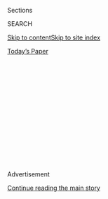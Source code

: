 <div id="app">

<div>

<div>

<div>

<div class="NYTAppHideMasthead css-1q2w90k e1suatyy0">

<div class="section css-ui9rw0 e1suatyy2">

<div class="css-eph4ug er09x8g0">

<div class="css-6n7j50">

</div>

<span class="css-1dv1kvn">Sections</span>

<div class="css-10488qs">

<span class="css-1dv1kvn">SEARCH</span>

</div>

[Skip to content](#site-content)[Skip to site
index](#site-index)

</div>

<div class="css-10698na e1huz5gh0">

</div>

</div>

<div id="masthead-bar-one" class="section hasLinks css-15hmgas e1csuq9d3">

<div class="css-uqyvli e1csuq9d0">

</div>

<div class="css-1uqjmks e1csuq9d1">

</div>

<div class="css-9e9ivx">

[](https://myaccount.nytimes3xbfgragh.onion/auth/login?response_type=cookie&client_id=vi)

</div>

<div class="css-1bvtpon e1csuq9d2">

[Today’s
Paper](https://www.nytimes3xbfgragh.onion/section/todayspaper)

</div>

</div>

</div>

</div>

<div data-aria-hidden="false">

<div id="site-content" data-role="main">

<div>

<div class="css-1aor85t" style="opacity:0.000000001;z-index:-1;visibility:hidden">

<div class="css-1hqnpie">

<div class="css-epjblv">

<span class="css-17xtcya">[Opinion](/section/opinion)</span><span class="css-x15j1o">|</span><span class="css-fwqvlz">America
Looks Hopelessly Broke. It
Isn’t.</span>

</div>

<div class="css-k008qs">

<div class="css-1iwv8en">

<span class="css-18z7m18"></span>

<div>

</div>

</div>

<span class="css-1n6z4y">https://nyti.ms/3jr17GV</span>

<div class="css-1705lsu">

<div class="css-4xjgmj">

<div class="css-4skfbu" data-role="toolbar" data-aria-label="Social Media Share buttons, Save button, and Comments Panel with current comment count" data-testid="share-tools">

  - 
  - 
  - 
  - 
    
    <div class="css-6n7j50">
    
    </div>

  - 
  - 

</div>

</div>

</div>

</div>

</div>

</div>

<div id="NYT_TOP_BANNER_REGION" class="css-13pd83m">

</div>

<div id="top-wrapper" class="css-1sy8kpn">

<div id="top-slug" class="css-l9onyx">

Advertisement

</div>

[Continue reading the main
story](#after-top)

<div class="ad top-wrapper" style="text-align:center;height:100%;display:block;min-height:250px">

<div id="top" class="place-ad" data-position="top" data-size-key="top">

</div>

</div>

<div id="after-top">

</div>

</div>

<div>

<div class="css-v5btjw etb61u70">

<div class="css-v05ibm etb61u71">

[Opinion](/section/opinion)

</div>

</div>

<div id="sponsor-wrapper" class="css-1hyfx7x">

<div id="sponsor-slug" class="css-19vbshk">

Supported by

</div>

[Continue reading the main
story](#after-sponsor)

<div id="sponsor" class="ad sponsor-wrapper" style="text-align:center;height:100%;display:block">

</div>

<div id="after-sponsor">

</div>

</div>

<div class="css-186x18t">

</div>

<div class="css-1vkm6nb ehdk2mb0">

# America Looks Hopelessly Broke. It Isn’t.

</div>

For 40 years, both the left and the right have been unnecessarily
obsessed with deficits, to the detriment of the well-being of citizens.

<div class="css-18e8msd">

<div class="css-vp77d3 epjyd6m0">

<div class="css-1p10dcb ey68jwv0" data-aria-hidden="true">

[![Farhad
Manjoo](https://static01.graylady3jvrrxbe.onion/images/2019/01/08/opinion/farhad-manjoo-opinion/farhad-manjoo-opinion-thumbLarge.png
"Farhad Manjoo")](https://www.nytimes3xbfgragh.onion/by/farhad-manjoo)

</div>

<div class="css-1baulvz">

By [<span class="css-1baulvz last-byline" itemprop="name">Farhad
Manjoo</span>](https://www.nytimes3xbfgragh.onion/by/farhad-manjoo)

<div class="css-8atqhb">

Opinion Columnist

</div>

</div>

</div>

  - July 22,
    2020

  - 
    
    <div class="css-4xjgmj">
    
    <div class="css-d8bdto" data-role="toolbar" data-aria-label="Social Media Share buttons, Save button, and Comments Panel with current comment count" data-testid="share-tools">
    
      - 
      - 
      - 
      - 
        
        <div class="css-6n7j50">
        
        </div>
    
      - 
      - 
    
    </div>
    
    </div>

</div>

<div class="css-79elbk" data-testid="photoviewer-wrapper">

<div class="css-z3e15g" data-testid="photoviewer-wrapper-hidden">

</div>

<div class="css-1a48zt4 ehw59r15" data-testid="photoviewer-children">

![<span class="css-cnj6d5 e1z0qqy90" itemprop="copyrightHolder"><span class="css-1ly73wi e1tej78p0">Credit...</span><span><span>LM
Otero/Associated
Press</span></span></span>](https://static01.graylady3jvrrxbe.onion/images/2020/07/22/opinion/22manjooWeb/22manjooWeb-articleLarge.jpg?quality=75&auto=webp&disable=upscale)

</div>

</div>

</div>

<div class="section meteredContent css-1r7ky0e" name="articleBody" itemprop="articleBody">

<div class="audioFigureHeading">

### Listen to This Op-Ed

<span class="css-16qbtva">Audio Recording by Audm</span>

</div>

<div class="css-qe9gm7">

<div>

</div>

</div>

<div class="css-1fanzo5 StoryBodyCompanionColumn">

<div class="css-53u6y8">

*To hear more audio stories from publishers like The New York Times,
download*[**](https://www.audm.com/?utm_source=nytmag&utm_medium=embed&utm_campaign=left_behind_draper)[*Audm
for iPhone or
Android*](https://www.audm.com/?utm_source=nytopinion&utm_medium=embed&utm_campaign=fix_america_spend)*.*

As a respite from [a chaotic spring spent under
quarantine](https://www.nytimes3xbfgragh.onion/2020/04/22/opinion/coronavirus-parenting-burnout.html),
my family booked a weeklong vacation last month in a cozy, remote house
in the California desert. While the kids cannonballed into the saltwater
pool and my wife sped through several novels, I spent my time in the sun
doing exactly the sort of thing you’d imagine an opinion columnist might
do on summer vacation: I read two hot new books about macroeconomics.

Wait, don’t leave\! I promise this isn’t as dry as it sounds.

The first book was “[The Price of
Peace,](https://www.nytimes3xbfgragh.onion/2020/05/20/books/review-price-of-peace-john-maynard-keynes-zachary-carter.html?auth=login-email&login=email)”
Zachary Carter’s incisive biography of the British economist John
Maynard Keynes, which illustrates the awesome power of economic theory
to alter the fates of nations and the lives of millions of people. The
second was “[The Deficit
Myth](https://www.nytimes3xbfgragh.onion/2020/06/09/opinion/us-deficit-coronavirus.html),”
in which the economist Stephanie Kelton convincingly overturns the
conventional wisdom that federal budget deficits are somehow bad for the
nation.

I’m [on record as a
doomer](https://www.nytimes3xbfgragh.onion/2020/05/20/opinion/coronavirus-worst-case.html),
but in different ways, these tomes sparked the first real note of
optimism I’ve felt about America’s future in quite a while. Together,
they suggest a compelling political, moral and economic case for the
federal government to begin to do, again, what it once saw as its duty —
to make big, bold and even expensive investments to improve the lives of
Americans, and perhaps of people around the world.

In the last few years, and especially in the hellish last couple of
months, [the United States has come to feel like a failed
state](https://www.theatlantic.com/magazine/archive/2020/06/underlying-conditions/610261/).
The coronavirus is spreading, the economy is crumbling, society is
fragmenting, our [infrastructure is falling
apart](https://www.businessinsider.com/asce-gives-us-infrastructure-a-d-2017-3#bridges-c-2),
health care is inadequate and costly, child care is impossible, and
[life expectancy is
declining](https://www.nytimes3xbfgragh.onion/2019/11/26/health/life-expectancy-rate-usa.html).

</div>

</div>

<div class="css-1fanzo5 StoryBodyCompanionColumn">

<div class="css-53u6y8">

The federal government is not only often unwilling to help, but
seemingly incapable of it. To get just about anything done anymore,
Uncle Sam must go hat in hand to the behemoth private companies that now
rule much of our lives. [Please,
Google,](https://www.nytimes3xbfgragh.onion/2020/03/18/opinion/coronavirus-trump.html)
will you create a coronavirus testing website? Please, Walmart, will you
set up in-person testing sites?

And whenever anyone is brave enough to suggest that the government
itself should provide useful services to Americans — whether big-ticket
items like health care, child care and college education, or smaller
things like an upgraded electric grid or a national broadband service —
the first reaction from many on the right and the left is one of defeat
and resignation. “How will you pay for it?” they ask. And, often, the
whole conversation stops right there, because with a [$26.5 trillion
national
debt](https://www.treasurydirect.gov/govt/reports/pd/pd_debttothepenny.htm),
America looks hopelessly broke.

It is not. Kelton argues that our government’s inability to provide for
citizens isn’t due to a lack for money; instead, our leaders lack
political will.

Kelton — who has worked as an economist for Democrats in the Senate and
as an adviser to Bernie Sanders’s presidential campaigns — is one of the
leading proponents of [Modern Monetary Theory, or
M.M.T](https://www.vox.com/future-perfect/2019/4/16/18251646/modern-monetary-theory-new-moment-explained).
The theory argues that because the government is in charge of its own
currency, it cannot “run out” of money the way a household or a business
can, and it therefore does not need to raise taxes to fund government
spending.

</div>

</div>

<div class="css-79elbk" data-testid="photoviewer-wrapper">

<div class="css-z3e15g" data-testid="photoviewer-wrapper-hidden">

</div>

<div class="css-1a48zt4 ehw59r15" data-testid="photoviewer-children">

![<span class="css-16f3y1r e13ogyst0" data-aria-hidden="true">Stephanie
Kelton</span><span class="css-cnj6d5 e1z0qqy90" itemprop="copyrightHolder"><span class="css-1ly73wi e1tej78p0">Credit...</span><span>The
Yomiuri Shimbun, via Associated
Press</span></span>](https://static01.graylady3jvrrxbe.onion/images/2020/07/22/opinion/22manjoo2/merlin_174805722_0dec6a6d-4e22-47c0-ac1c-2087ef64b1c2-articleLarge.jpg?quality=75&auto=webp&disable=upscale)

</div>

</div>

<div class="css-1fanzo5 StoryBodyCompanionColumn">

<div class="css-53u6y8">

This doesn’t mean that the government’s resources are infinite, just
that deficits are not a true limit on what’s possible. Instead of being
constrained by deficits, Kelton and other M.M.T.ers argue, policymakers
should care about “real” measures of economic activity: unemployment and
inflation.

</div>

</div>

<div class="css-1fanzo5 StoryBodyCompanionColumn">

<div class="css-53u6y8">

Whatever the deficit, if unemployment is rife, it’s an indication that
aggregate demand is low; to boost demand, the government can freely
spend, spend, spend — and should stop spending only when there is a
danger that it will lead to a rise in prices — that is, inflation — not
because deficits will soar. In practice, Kelton and other M.M.T.ers
propose a federal jobs guarantee, in which the government would hire
anyone who needs a job for a set wage. The policy, she argues, would
promote full employment while keeping inflation stable.

M.M.T. is controversial even among left-leaning economists — Lawrence H.
Summers, who once worked as Barack Obama’s director of the National
Economic Council, has called it [“a recipe for
disaster”](https://www.washingtonpost.com/opinions/the-lefts-embrace-of-modern-monetary-theory-is-a-recipe-for-disaster/2019/03/04/6ad88eec-3ea4-11e9-9361-301ffb5bd5e6_story.html)
— and it’s easy for non-economists to get lost in the
[many](https://crookedtimber.org/2020/06/01/modern-monetary-theory-neither-modern-nor-monetary-nor-mainly-theoretical/)
technical
[debates](https://www.bradford-delong.com/2019/03/james-montier-wonders-why-people-hate-mmt-he-is-about-to-discover-that-mmt-hates-him.html)
surrounding the idea.

But one doesn’t need to buy into everything about M.M.T. to see Kelton’s
fundamental point — that in the 40 years since Ronald Reagan won the
White House, both the left and the right have been unnecessarily
obsessed with deficits, to the detriment of the well-being of citizens.

The cruelest example of this mind-set occurred [after the Great
Recession
in 2008](https://www.nytimes3xbfgragh.onion/2019/09/18/opinion/obama-2008-financial-crisis.html).
At the time, many experts suggested that an adequate response to the
downturn would require the government to spend a trillion dollars or
more to boost demand. Instead, Obama and his aides, worried about
sticker shock, lowballed their stimulus, and millions of people remained
unemployed.

In the decade since that recession, many economists and lawmakers have
[grown less worried about
deficits](https://www.nytimes3xbfgragh.onion/2020/05/16/business/deficits-virus-economists-trump.html),
because red ink has not led to economic calamity. That’s to the good:
Deficits are rarely questioned when lawmakers are spending on the
military or on tax cuts for corporations, so it’s only fair that they
aren’t constrained by deficits when spending on things like health care,
child care and education.

And right now, in the midst of a pandemic, the economy needs as much
help as it can get. In March, Congress passed and the president signed
the CARES Act, which provided more than $2 trillion in economic
stimulus. Studies show that it has had a remarkable effect — despite a
steep increase in unemployment due to the virus, the expansion in aid
[prevented a rise in
poverty](https://www.nytimes3xbfgragh.onion/2020/06/21/us/politics/coronavirus-poverty.html).

</div>

</div>

<div class="css-1fanzo5 StoryBodyCompanionColumn">

<div class="css-53u6y8">

But [most of that stimulus will soon come to an
end](https://www.nytimes3xbfgragh.onion/2020/06/21/us/politics/coronavirus-poverty.html).
Congress is working on [another relief
package](https://www.cnn.com/2020/07/21/politics/stimulus-negotiations-congress-latest/index.html),
but already lawmakers are fighting about its size: Democrats in the
House p[assed a $3 trillion
bill](https://www.nytimes3xbfgragh.onion/2020/05/15/us/politics/house-simulus-vote.html);
Trump and Senate Republicans are looking at something closer to [$1
trillion](https://www.cbsnews.com/news/coronavirus-relief-bill-phase-4-trump-republicans-1-trillion/).

Near the end of his Keynes book, Carter writes that Keynesianism “is not
so much a school of economic thought as a spirit of radical optimism,
unjustified by most of human history and extremely difficult to conjure
up precisely when it is most needed: during the depths of a depression
or amid the fevers of war.”

We are in similarly dire straits now — and one way we might escape is to
do what Keynes would suggest we do: spend our way toward a better
tomorrow.

## Office Hours With Farhad Manjoo

*Farhad wants to* [*chat with readers on the
phone*](https://www.nytimes3xbfgragh.onion/2019/05/16/opinion/farhad-office-hours.html?module=inline)*.
If you’re interested in talking to a New York Times columnist about
anything that’s on your mind, please fill out this form. Farhad will
select a few readers to
call.*

</div>

</div>

<div style="max-width:100%;margin:0 auto">

<div class="css-17dprlf" data-id="100000006507025" data-slug="farhad-office-hours" style="max-width:600px">

</div>

</div>

<div class="css-1fanzo5 StoryBodyCompanionColumn">

<div class="css-53u6y8">

*The Times is committed to publishing* [*a diversity of
letters*](https://www.nytimes3xbfgragh.onion/2019/01/31/opinion/letters/letters-to-editor-new-york-times-women.html)
*to the editor. We’d like to hear what you think about this or any of
our articles. Here are some*
[*tips*](https://help.nytimes3xbfgragh.onion/hc/en-us/articles/115014925288-How-to-submit-a-letter-to-the-editor)*.
And here's our email:*
[*letters@NYTimes.com*](mailto:letters@NYTimes.com)*.*

*Follow The New York Times Opinion section on*
[*Facebook*](https://www.facebookcorewwwi.onion/nytopinion)*,* [*Twitter
(@NYTopinion)*](http://twitter.com/NYTOpinion) *and*
[*Instagram*](https://www.instagram.com/nytopinion/)*.*

</div>

</div>

</div>

<div>

</div>

<div>

</div>

<div>

</div>

<div>

<div id="bottom-wrapper" class="css-1ede5it">

<div id="bottom-slug" class="css-l9onyx">

Advertisement

</div>

[Continue reading the main
story](#after-bottom)

<div id="bottom" class="ad bottom-wrapper" style="text-align:center;height:100%;display:block;min-height:90px">

</div>

<div id="after-bottom">

</div>

</div>

</div>

</div>

</div>

## Site Index

<div>

</div>

## Site Information Navigation

  - [© <span>2020</span> <span>The New York Times
    Company</span>](https://help.nytimes3xbfgragh.onion/hc/en-us/articles/115014792127-Copyright-notice)

<!-- end list -->

  - [NYTCo](https://www.nytco.com/)
  - [Contact
    Us](https://help.nytimes3xbfgragh.onion/hc/en-us/articles/115015385887-Contact-Us)
  - [Work with us](https://www.nytco.com/careers/)
  - [Advertise](https://nytmediakit.com/)
  - [T Brand Studio](http://www.tbrandstudio.com/)
  - [Your Ad
    Choices](https://www.nytimes3xbfgragh.onion/privacy/cookie-policy#how-do-i-manage-trackers)
  - [Privacy](https://www.nytimes3xbfgragh.onion/privacy)
  - [Terms of
    Service](https://help.nytimes3xbfgragh.onion/hc/en-us/articles/115014893428-Terms-of-service)
  - [Terms of
    Sale](https://help.nytimes3xbfgragh.onion/hc/en-us/articles/115014893968-Terms-of-sale)
  - [Site
    Map](https://spiderbites.nytimes3xbfgragh.onion)
  - [Help](https://help.nytimes3xbfgragh.onion/hc/en-us)
  - [Subscriptions](https://www.nytimes3xbfgragh.onion/subscription?campaignId=37WXW)

</div>

</div>

</div>

</div>
